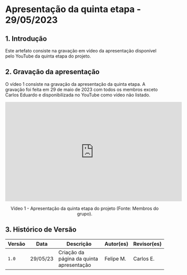 # Apresentação da quinta etapa - 29/05/2023

## 1. Introdução

Este artefato consiste na gravação em vídeo da apresentação disponível pelo YouTube da quinta etapa do projeto.

## 2. Gravação da apresentação

O vídeo 1 consiste na gravação da apresentação da quinta etapa. A gravação foi feita em 29 de maio de 2023 com todos os membros exceto Carlos Eduardo e disponibilizada no YouTube como vídeo não listado.

<center>

<iframe width="560" height="315" src="https://www.youtube.com/embed/QOIoGRPgOPQ" title="YouTube video player" frameborder="0" allow="accelerometer; autoplay; clipboard-write; encrypted-media; gyroscope; picture-in-picture; web-share" allowfullscreen></iframe>

Vídeo 1 - Apresentação da quinta etapa do projeto (Fonte: Membros do grupo).

</center>

## 3. Histórico de Versão

|  Versão  |   Data   |                      Descrição          |    Autor(es)   |  Revisor(es)  |
| -------- | -------- | --------------------------------------- | -------------- | ------------- |
|  `1.0`   | 29/05/23 | Criação da página da quinta apresentação | Felipe M. |  Carlos E. |